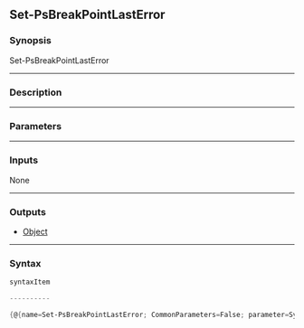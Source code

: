 Set-PsBreakPointLastError
-------------------------

### Synopsis

Set-PsBreakPointLastError 

---

### Description

---

### Parameters

---

### Inputs
None

---

### Outputs
* [Object](https://learn.microsoft.com/en-us/dotnet/api/System.Object)

---

### Syntax
```PowerShell
syntaxItem
```
```PowerShell
----------
```
```PowerShell
{@{name=Set-PsBreakPointLastError; CommonParameters=False; parameter=System.Object[]}}
```
